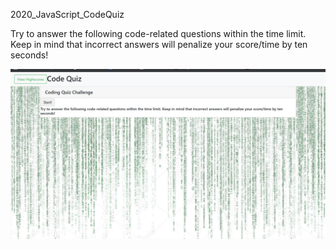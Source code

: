 2020_JavaScript_CodeQuiz

Try to answer the following code-related questions within the time limit. Keep in mind that incorrect answers will penalize your score/time by ten seconds!

<img src="Screenshot (34).png" alt="code quiz">